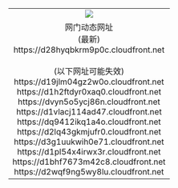 ﻿<table>
  <tr></tr>
  <tr><td colspan=2 align=center><img src="https://d28hyqbkrm9p0c.cloudfront.net/Up/oGate.jpg" /></td></tr>
  <tr><td colspan=2 align=center>网门动态网址<br/>(最新)
<br>https://d28hyqbkrm9p0c.cloudfront.net
<br/><br/>(以下网址可能失效)
<br>https://d19jlm04gz2w0o.cloudfront.net
<br>https://d1h2ftdyr0xaq0.cloudfront.net
<br>https://dvyn5o5ycj86n.cloudfront.net
<br>https://d1vlacj114ad47.cloudfront.net
<br>https://dq9412ikq1a4o.cloudfront.net
<br>https://d2lq43gkmjufr0.cloudfront.net
<br>https://d3g1uukwih0e71.cloudfront.net
<br>https://d1pl54x4irwx3r.cloudfront.net
<br>https://d1bhf7673m42c8.cloudfront.net
<br>https://d2wqf9ng5wy8lu.cloudfront.net
    </td>
  </tr>
</table>
